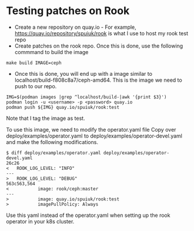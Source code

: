 # Testing patches on Rook

- Create a new repository on quay.io - For example, https://quay.io/repository/spuiuk/rook is what I use to host my rook test repo
- Create patches on the rook repo. Once this is done, use the following commmand to build the image
```
make build IMAGE=ceph
```
- Once this is done, you will end up with a image similar to localhost/build-f808c8a7/ceph-amd64. This is the image we need to push to our repo.
```
IMG=$(podman images |grep ^localhost/build-|awk '{print $3}')
podman login -u <username> -p <password> quay.io
podman push ${IMG} quay.io/spuiuk/rook:test
```
Note that I tag the image as test.

To use this image, we need to modify the operator.yaml file
Copy over deploy/examples/operator.yaml to deploy/examples/operator-devel.yaml and make the following modifications.
```
$ diff deploy/examples/operator.yaml deploy/examples/operator-devel.yaml
26c26
<   ROOK_LOG_LEVEL: "INFO"
---
>   ROOK_LOG_LEVEL: "DEBUG"
563c563,564
<           image: rook/ceph:master
---
>           image: quay.io/spuiuk/rook:test
>           imagePullPolicy: Always

```

Use this yaml instead of the operator.yaml when setting up the rook operator in your k8s cluster.